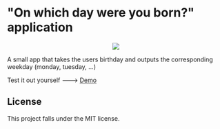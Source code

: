 # "On which day were you born?" application


<p align="center">
    <a href="https://github.com/MaximilianFreitag/JupyterNotebooks">
        <img src="https://github.com/MaximilianFreitag/birthday_calculator/birth.png">
    </a>
</p>


A small app that takes the users birthday and outputs the corresponding weekday (monday, tuesday, ...)


Test it out yourself ---> [Demo](https://share.streamlit.io/maximilianfreitag/birthday_calculator/main/birthday_calculator.py)


## License
This project falls under the MIT license.
